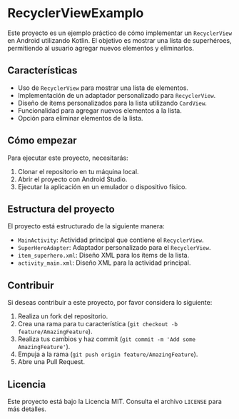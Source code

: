 # RecyclerViewExamplo

Este proyecto es un ejemplo práctico de cómo implementar un `RecyclerView` en Android utilizando Kotlin. El objetivo es mostrar una lista de superhéroes, permitiendo al usuario agregar nuevos elementos y eliminarlos.

## Características

- Uso de `RecyclerView` para mostrar una lista de elementos.
- Implementación de un adaptador personalizado para `RecyclerView`.
- Diseño de ítems personalizados para la lista utilizando `CardView`.
- Funcionalidad para agregar nuevos elementos a la lista.
- Opción para eliminar elementos de la lista.

## Cómo empezar

Para ejecutar este proyecto, necesitarás:

1. Clonar el repositorio en tu máquina local.
2. Abrir el proyecto con Android Studio.
3. Ejecutar la aplicación en un emulador o dispositivo físico.

## Estructura del proyecto

El proyecto está estructurado de la siguiente manera:

- `MainActivity`: Actividad principal que contiene el `RecyclerView`.
- `SuperHeroAdapter`: Adaptador personalizado para el `RecyclerView`.
- `item_superhero.xml`: Diseño XML para los ítems de la lista.
- `activity_main.xml`: Diseño XML para la actividad principal.

## Contribuir

Si deseas contribuir a este proyecto, por favor considera lo siguiente:

1. Realiza un fork del repositorio.
2. Crea una rama para tu característica (`git checkout -b feature/AmazingFeature`).
3. Realiza tus cambios y haz commit (`git commit -m 'Add some AmazingFeature'`).
4. Empuja a la rama (`git push origin feature/AmazingFeature`).
5. Abre una Pull Request.

## Licencia

Este proyecto está bajo la Licencia MIT. Consulta el archivo `LICENSE` para más detalles.


